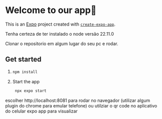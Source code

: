 # Welcome to our app👋

This is an [Expo](https://expo.dev) project created with [`create-expo-app`](https://www.npmjs.com/package/create-expo-app).

Tenha certeza de ter instalado o node versão 22.11.0

Clonar o repositorio em algum lugar do seu pc e rodar.

## Get started

1.  ```bash
    npm install
    ```

2.  Start the app

    ```bash
     npx expo start
    ```

escolher http://localhost:8081 para rodar no navegador (utilizar algum plugin do chrome para emular telefone) ou utilziar o qr code no aplicativo do celular expo app para visualizar
